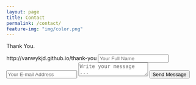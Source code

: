 ```yaml
---
layout: page
title: Contact
permalink: /contact/
feature-img: "img/color.png"
---
```


Thank You.

<form action="https://getsimpleform.com/messages?form_api_token=d8455880610a26bc51bc2bdc0a5588fd" method="post">
   http://vanwykjd.github.io/thank-you
  <input type='hidden' name='redirect_to' value='http://bloc.github.io/portfolio-iro/thank-you/' />
  <input type='text' name='name' placeholder='Your Full Name' />
  <input type='email' name='email' placeholder='Your E-mail Address' />
  <textarea name='message' placeholder='Write your message ...'></textarea>
  <input type='submit' value='Send Message' />
</form>